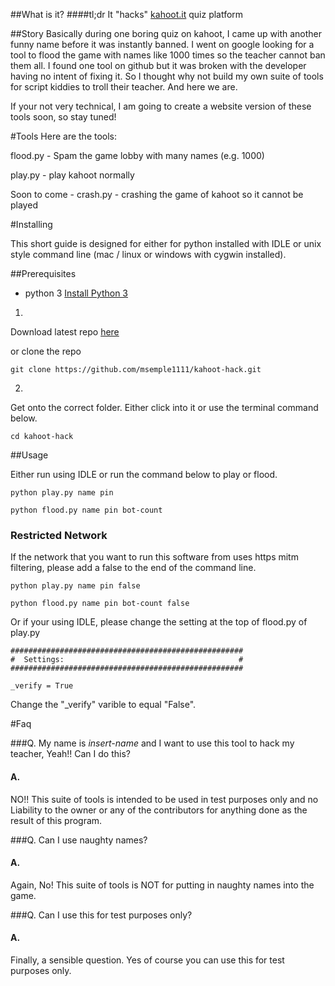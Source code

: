 ##What is it?
####tl;dr
It "hacks" [kahoot.it](https://kahoot.it) quiz platform

##Story
Basically during one boring quiz on kahoot, I came up with another funny name before it was instantly banned.
I went on google looking for a tool to flood the game with names like 1000 times so the teacher cannot ban them all. I found one tool on github but it was broken with the developer having no intent of fixing it.
So I thought why not build my own suite of tools for script kiddies to troll their teacher. And here we are.

If your not very technical, I am going to create a website version of these tools soon, so stay tuned!

#Tools
Here are the tools:

flood.py - Spam the game lobby with many names (e.g. 1000)

play.py - play kahoot normally

Soon to come - crash.py - crashing the game of kahoot so it cannot be played


#Installing

This short guide is designed for either for python installed with IDLE or unix style command line (mac / linux or windows with cygwin installed).

##Prerequisites

- python 3  [Install Python 3](https://www.python.org/downloads/)

1. 
Download latest repo [here](https://github.com/msemple1111/kahoot-hack/archive/master.zip)

or clone the repo
```
git clone https://github.com/msemple1111/kahoot-hack.git
```

2. 
Get onto the correct folder. Either click into it or use the terminal command below.
```
cd kahoot-hack
```

##Usage

Either run using IDLE or run the command below to play or flood.

```
python play.py name pin
```
```
python flood.py name pin bot-count
```

### Restricted Network
If the network that you want to run this software from uses https mitm filtering, please add a false to the end of the command line.
```
python play.py name pin false
```
```
python flood.py name pin bot-count false
```

Or if your using IDLE, please change the setting at the top of flood.py of play.py
```
####################################################
#  Settings:                                       #
####################################################

_verify = True  
```
Change the "_verify" varible to equal "False".

#Faq

###Q. 
 My name is _insert-name_ and I want to use this tool to hack my teacher, Yeah!! 
 Can I do this?
 
#### A.
NO!! This suite of tools is intended to be used in test purposes only and no Liability to the owner or any of the contributors for anything done as the result of this program.


###Q. 
Can I use naughty names?
 
#### A.
Again, No! This suite of tools is NOT for putting in naughty names into the game.

###Q. 
Can I use this for test purposes only?
 
#### A.
Finally, a sensible question. Yes of course you can use this for test purposes only.
